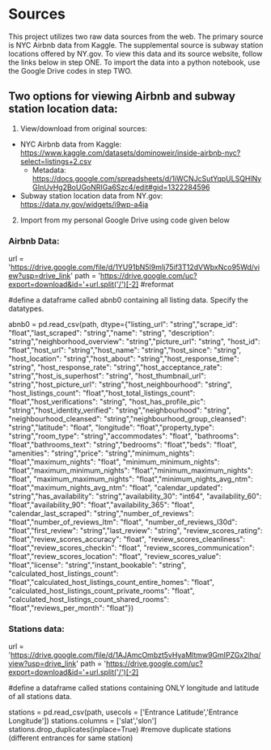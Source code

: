 # Sources
This project utilizes two raw data sources from the web. The primary source is NYC Airbnb data from Kaggle. The supplemental source is subway station locations offered by NY.gov. To view this data and its source website, follow the links below in step ONE. To import the data into a python notebook, use the Google Drive codes in step TWO.

## Two options for viewing Airbnb and subway station location data:
1. View/download from original sources:
  - NYC Airbnb data from Kaggle: https://www.kaggle.com/datasets/dominoweir/inside-airbnb-nyc?select=listings+2.csv
      - Metadata: https://docs.google.com/spreadsheets/d/1iWCNJcSutYqpULSQHlNyGInUvHg2BoUGoNRIGa6Szc4/edit#gid=1322284596
  - Subway station location data from NY.gov: https://data.ny.gov/widgets/i9wp-a4ja
2. Import from my personal Google Drive using code given below


### Airbnb Data:
url = 'https://drive.google.com/file/d/1YU91bN5I9mIj75if3T12dVWbxNco95Wd/view?usp=drive_link'
path = 'https://drive.google.com/uc?export=download&id='+url.split('/')[-2] #reformat

#define a dataframe called abnb0 containing all listing data. Specify the datatypes.

abnb0 = pd.read_csv(path, dtype={"listing_url": "string","scrape_id": "float","last_scraped": "string","name": "string",
                    "description": "string","neighborhood_overview": "string","picture_url": "string",
                    "host_id": "float","host_url": "string","host_name": "string","host_since": "string",
                    "host_location": "string","host_about": "string","host_response_time": "string",
                    "host_response_rate": "string","host_acceptance_rate": "string","host_is_superhost": "string",
                    "host_thumbnail_url": "string","host_picture_url": "string","host_neighbourhood": "string",
                    "host_listings_count": "float","host_total_listings_count": "float","host_verifications": "string",
                    "host_has_profile_pic": "string","host_identity_verified": "string","neighbourhood": "string",
                    "neighbourhood_cleansed": "string","neighbourhood_group_cleansed": "string","latitude": "float",
                    "longitude": "float","property_type": "string","room_type": "string","accommodates": "float",
                    "bathrooms": "float","bathrooms_text": "string","bedrooms": "float","beds": "float",
                    "amenities": "string","price": "string","minimum_nights": "float","maximum_nights": "float",
                    "minimum_minimum_nights": "float","maximum_minimum_nights": "float","minimum_maximum_nights": "float",
                    "maximum_maximum_nights": "float","minimum_nights_avg_ntm": "float","maximum_nights_avg_ntm": "float",
                    "calendar_updated": "string","has_availability": "string","availability_30": "int64",
                    "availability_60": "float","availability_90": "float","availability_365": "float",
                    "calendar_last_scraped": "string","number_of_reviews": "float","number_of_reviews_ltm": "float",
                    "number_of_reviews_l30d": "float","first_review": "string","last_review": "string",
                    "review_scores_rating": "float","review_scores_accuracy": "float",
                    "review_scores_cleanliness": "float","review_scores_checkin": "float",
                    "review_scores_communication": "float","review_scores_location": "float",
                    "review_scores_value": "float","license": "string","instant_bookable": "string",
                    "calculated_host_listings_count": "float","calculated_host_listings_count_entire_homes": "float",
                    "calculated_host_listings_count_private_rooms": "float",
                    "calculated_host_listings_count_shared_rooms": "float","reviews_per_month": "float"})


### Stations data:
url = 'https://drive.google.com/file/d/1AJAmcOmbzt5vHyaMltmw9GmIPZGx2lhq/view?usp=drive_link'
path = 'https://drive.google.com/uc?export=download&id='+url.split('/')[-2]

#define a dataframe called stations containing ONLY longitude and latitude of all stations data.

stations = pd.read_csv(path, usecols = ['Entrance Latitude','Entrance Longitude'])
stations.columns = ['slat','slon']
stations.drop_duplicates(inplace=True) #remove duplicate stations (different entrances for same station)

